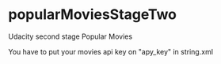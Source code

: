 # popularMoviesStageTwo
Udacity second stage Popular Movies

You have to put your movies api key on "apy_key" in string.xml